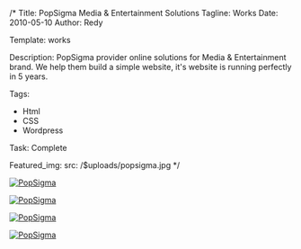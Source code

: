 /*
Title: PopSigma Media & Entertainment Solutions
Tagline: Works
Date: 2010-05-10
Author: Redy

Template: works

Description: PopSigma provider online solutions for Media & Entertainment brand. We help them build a simple website, it's website is running perfectly in 5 years.

Tags:
- Html
- CSS
- Wordpress

Task: Complete

Featured_img:
  src: /$uploads/popsigma.jpg
*/

<p>
  <a class="lightbox-gallery" href="/$uploads/popsigma_1.jpg">
    <img src="/$uploads/popsigma_1.jpg" alt="PopSigma" />
  </a>
</p>

<p>
  <a class="lightbox-gallery" href="/$uploads/popsigma_2.jpg">
    <img src="/$uploads/popsigma_2.jpg" alt="PopSigma" />
  </a>
</p>

<p>
  <a class="lightbox-gallery" href="/$uploads/popsigma_3.jpg">
    <img src="/$uploads/popsigma_3.jpg" alt="PopSigma"/>
  </a>
</p>

<p>
  <a class="lightbox-gallery" href="/$uploads/popsigma_4.jpg">
    <img src="/$uploads/popsigma_4.jpg" alt="PopSigma"/>
  </a>
</p>


